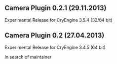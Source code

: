 Camera Plugin 0.2.1 (29.11.2013)
---------------------------
Experimental Release for CryEngine 3.5.4 (32/64 bit)

Camera Plugin 0.2 (27.04.2013)
---------------------------
Experimental Release for CryEngine 3.4.5 (64 bit)

In search of maintainer